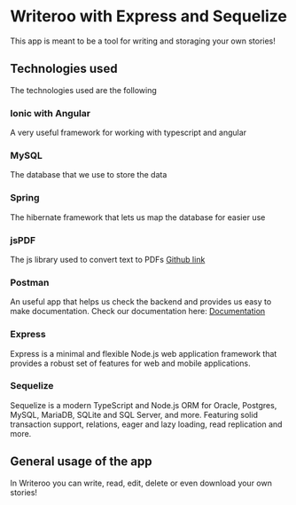 # Writeroo with Express and Sequelize

This app is meant to be a tool for writing and storaging your own stories!

## Technologies used

The technologies used are the following

### Ionic with Angular

A very useful framework for working with typescript and angular

### MySQL

The database that we use to store the data

### Spring

The hibernate framework that lets us map the database for easier use

### jsPDF

The js library used to convert text to PDFs
[Github link](https://github.com/parallax/jsPDF)

### Postman

An useful app that helps us check the backend and provides us easy to make documentation. 
Check our documentation here:
[Documentation](https://documenter.getpostman.com/view/23478629/2s83tGoBu2)

### Express
Express is a minimal and flexible Node.js web application framework that provides a robust set of features for web and mobile applications.

### Sequelize
Sequelize is a modern TypeScript and Node.js ORM for Oracle, Postgres, MySQL, MariaDB, SQLite and SQL Server, and more. Featuring solid transaction support, relations, eager and lazy loading, read replication and more.
## General usage of the app

In Writeroo you can write, read, edit, delete or even download your own stories!
